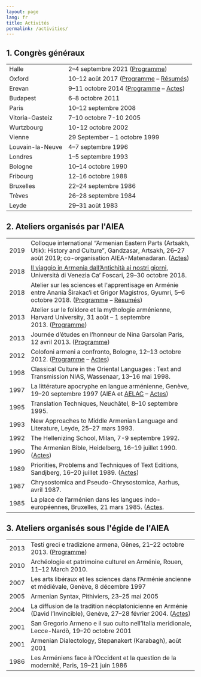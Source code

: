 ```yaml
---
layout: page
lang: fr
title: Activités
permalink: /activities/
---
```


## 1. Congrès généraux

| | |
|------|-------------|
|Halle|2–4 septembre 2021 ([Programme](/public/programme_halle_2021.pdf))|
|Oxford|10–12 août 2017 ([Programme](/public/programme_oxford_2017.pdf) – [Résumés](/public/abstracts_oxford_2017.pdf))|
|Erevan|9–11 octobre 2014 ([Programme](/public/programme_erevan_2014.pdf) – [Actes](https://www.matenadaran.am/ftp/data/Banber-21.pdf))|
|Budapest|6–8 octobre 2011|
|Paris|10–12 septembre 2008|
|Vitoria-Gasteiz|7–10 octobre 7-10 2005|
|Wurtzbourg|10-12 octobre 2002|
|Vienne|29 September – 1 octobre 1999|
|Louvain-la-Neuve|4–7 septembre 1996|
|Londres|1–5 septembre 1993|
|Bologne|10–14 octobre 1990|
|Fribourg|12–16 octobre 1988|
|Bruxelles|22–24 septembre 1986|
|Trèves|26–28 septembre 1984|
|Leyde|29–31 août 1983|



## 2. Ateliers organisés par l'AIEA

| | |
|------|-------------|
|2019|Colloque international “Armenian Eastern Parts (Artsakh, Utik): History and Culture”, Gandzasar, Artsakh, 26–27 août 2019; co-organisation AIEA-Matenadaran. ([Actes](https://www.matenadaran.am/ftp/data/Banber-29.pdf))|
|2018|[Il viaggio in Armenia dall’Antichità ai nostri giorni](https://www.unive.it/data/33113/1/23655), Università di Venezia Ca’ Foscari, 29–30 octobre 2018.|
|2018|Atelier sur les sciences et l'apprentisage en Arménie entre Anania Širakac‘i et Grigor Magistros, Gyumri, 5–6 octobre 2018. ([Programme](/public/programme_gyumri_2018.pdf) – [Résumés](/public/abstracts_gyumri_2018.pdf))|
|2013|Atelier sur le folklore et la mythologie arménienne, Harvard University, 31 août – 1 septembre 2013. ([Programme](/public/programme_harvard_2013.pdf))|
|2013|Journée d’études en l’honneur de Nina Garsoïan Paris, 12 avril 2013. ([Programme](/public/programme_paris_2013.pdf))|
|2012|Colofoni armeni a confronto, Bologne, 12–13 octobre 2012. ([Programme](/public/programme_bologna_2012.pdf) – [Actes](https://www.orientaliachristiana.it/orientalia-christiana-analecta.htm#:~:text=299.%20Anna,pp.%20454%2C%20%E2%82%AC%2043%2C00))|
|1998|Classical Culture in the Oriental Languages : Text and Transmission NIAS, Wassenaar, 13–16 mai 1998.|
|1997|La littérature apocryphe en langue arménienne, Genève, 19–20 septembre 1997 (AIEA et [AELAC](http://www2.unil.ch/aelac/) – [Actes](https://www.zebre.ch/edznet/index.htm))|
|1995|Translation Techniques, Neuchâtel, 8–10 septembre 1995.|
|1993|New Approaches to Middle Armenian Language and Literature, Leyde, 25–27 mars 1993.|
|1992|The Hellenizing School, Milan, 7-9 septembre 1992.|
|1990|The Armenian Bible, Heidelberg, 16–19 juillet 1990. ([Actes](https://www.peeters-leuven.be/detail.php?search_key=9781555405977&series_number_str=12&lang=en))|
|1989|Priorities, Problems and Techniques of Text Editions, Sandjberg, 16–20 juillet 1989. ([Actes](http://en.unipress.dk/udgivelser/a/armenian-texts,-tasks-and-tools/))|
|1987|Chrysostomica and Pseudo-Chrysostomica, Aarhus, avril 1987.|
|1985|La place de l’arménien dans les langues indo-européennes, Bruxelles, 21 mars 1985. ([Actes](https://www.peeters-leuven.be/detail.php?search_key=9789068310498&series_number_str=3&lang=en).|

## 3.  Ateliers organisés sous l'égide de l'AIEA

|   |   |
|---|---|
|2013|Testi greci e tradizione armena, Gênes, 21–22 octobre 2013. ([Programme](/public/programme_genova_2013.pdf))|
|2010|Archéologie et patrimoine culturel en Arménie, Rouen, 11–12 March 2010.|
|2007|Les arts libéraux et les sciences dans l’Arménie ancienne et médiévale, Genève, 8 décembre 1997|
|2005|Armenian Syntax, Pithiviers, 23–25 mai 2005|
|2004|La diffusion de la tradition néoplatonicienne en Arménie (David l’Invincible), Genève, 27–28 février 2004. ([Actes](https://brill.com/edcollbook/title/12224))|
|2001|San Gregorio Armeno e il suo culto nell’Italia meridionale, Lecce-Nardò, 19–20 octobre 2001|
|2001|Armenian Dialectology, Stepanakert (Karabagh), août 2001|
|1986|Les Arméniens face à l’Occident et la question de la modernité, Paris, 19–21 juin 1986|
